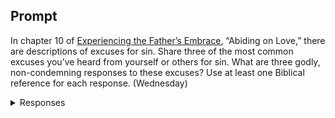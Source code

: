 ---
---

## Prompt

In chapter 10 of [Experiencing the Father’s Embrace], “Abiding on Love,” there are descriptions of excuses for sin. Share three of the most common excuses you’ve heard from yourself or others for sin. What are three godly, non-condemning responses to these excuses? Use at least one Biblical reference for each response. (Wednesday)

[Experiencing the Father’s Embrace]: https://read.amazon.com/?asin=B0051GN8XO

<details>
  <summary>Responses</summary>

  <p>
    The devil is an elusive tempter; his seductions are beyond my human strength to resist. I am spellbound like a moth to the flame effortlessly. Another psychological alibi for my transgressive behaviors is the idea that God will deliver regardless of my decisions. But the most insidious of my excuses for sin is indirectly blaming God for my transgression. I am in this predicament because this is God’s will for me. The Lord did allow the serpent to be in the garden to seduce Eve, and subsequently, through the woman (He made), corrupted the humans.
  </p>

  <p>
    Ascribing to the devil the ultimate power of seduction, though tempting, is not how the Bible describes the accuser. God only permitted the devil to operate within a set boundary; nevertheless, Jesus has erased the accusations against us and nailed them on His cross. You are not powerless against evil principalities and powers. By walking in the light of Christ, you have victory over these temptations (Col 2:14-15). Sin exists in darkness; when you travel in the dark, you no longer have fellowship with Jesus, who cleanses us from all sin (1 John 1:7). Frost describes walking in the Spirit as the “key to abiding daily in God’s love” (p. 187). Striving to eschew the bait of Satan orients your heart toward the darkness, and you will stumble (John 11:10). Rather, set your mind on the Holy Spirit, and your affections focus on the light of Christ where the fulness of joy and peace that surpasses all understanding (Col 3:1-2). As you continue to walk with Jesus in the light, the darkness fades to the background, and so will the devil’s voice.
  </p>

  <p>
    “The Lord knoweth how to deliver the godly out of temptations” (2Pt 2:9) is the justification written on the sign pointing toward the road to perdition. Paul warns Timothy to “flee also youthful lusts” (2Tim 2:22); the young Joseph possessed this wisdom and fled from the seductress (Gen 39:12-18). Don’t trust your heart; it is easily enticed by lust, and we often fall victim to its destructive proclivities (Prov 28:26; 7:21; James 1:14; Deut 11:16; Job 31:27). Trust instead in the Lord with all your heart and don’t lean on your ability to figure things out in situations that will be beyond your control (Prov 3:5; 24:27; Luke 14:28).
  </p>

  <p>
    I don’t have the fortitude to overcome this temptation because God has not endowed me with the strength to master sin. “Come unto me, all ye that labour and are heavy laden, and I will give you rest” (Mt 11:28). When you face overwhelming odds that seem too great for you, turn to Jesus. The Lord is the Good Shepherd, who calls out for His sheep, and you will recognize His voice when your heart is quiet, and your ears are tuned toward heaven. “Stand in awe, and sin not: commune with your own heart upon your bed, and be still” (Ps 4:4). The Lord looks for you wherever you hide (Luke 15:4); Jesus has not forgotten nor forsaken you (Heb 13:5). Don’t go further, be still and the Lord will find you and bring you safely home (John 14:3).
  </p>
  <samp></samp>
</details>
